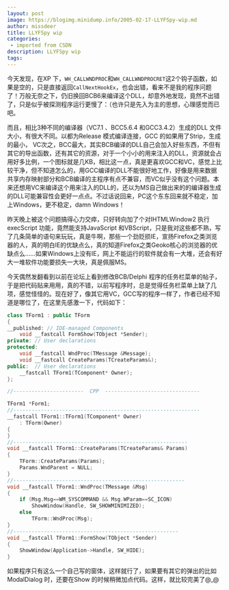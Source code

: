 ```yaml
---
layout: post
image: https://blogimg.minidump.info/2005-02-17-LLYFSpy-wip.md
author: missdeer
title: LLYFSpy wip
categories: 
 - imported from CSDN
description: LLYFSpy wip
tags: 
---
```


今天发现，在XP 下，`WH_CALLWNDPROC`和`WH_CALLWNDPROCRET`这2个钩子函数，如果是空的，只是直接返回`CallNextHookEx`，也会出错，看来不是我的程序问题了！万般无奈之下，仍旧换回BCB6来编译这个DLL，却意外地发现，竟然不出错了，只是似乎被探测程序运行更慢了：（也许只是先入为主的思想，心理感觉而已吧。

而且，相比3种不同的编译器（VC7.1 、BCC5.6.4 和GCC3.4.2）生成的DLL 文件大小，有很大不同。以都为Release 模式编译连接，GCC 的如果用了Strip，生成的最小， VC次之，BCC最大，其实BCB编译的DLL自己会加入好些东西，不但有其它的导出函数，还有其它的资源，对于一个小小的用来注入的DLL，资源就会占用好多比例，一个图标就是几KB，相比这一点，真是更喜欢GCC和VC，感觉上比较干净，但不知道怎么的，用GCC编译的DLL不能很好地工作，好像是用来数据共享内存映射部分和BCB编译的主程序有点不兼容，而VC似乎没有这个问题。本来还想用VC来编译这个用来注入的DLL的，还以为MS自己做出来的的编译器生成的DLL可能兼容性会更好一点点。不过话说回来，PC这个东东回来就不稳定，加上Windows，更不稳定，damn Windows！

昨天晚上被这个问题搞得心力交瘁，只好转向加了个对IHTMLWindow2 执行execScript 功能，竟然能支持JavaScript 和VBScript，只是我对这些都不熟，写了几条简单的语句来玩玩，真是牛啊，那些一个劲贬损IE，宣扬Firefox之类浏览器的人，真的明白IE的优缺点么，真的知道Firefox之类Geoko核心的浏览器的优缺点么……如果Windows上没有IE，网上不能运行的软件就会有一大堆，还会有好大一堆软件功能要损失一大块，真是佩服MS。

今天偶然发翻看到以前在论坛上看到修改BCB/Delphi 程序的任务栏菜单的帖子，于是把代码贴来用用，真的不错，以前写程序时，总是觉得任务栏菜单上缺了几项，感觉怪怪的。现在好了，像其它用VC，GCC写的程序一样了，作者已经不知道是哪位了，在这里先感激一下，代码如下：

```cpp
class TForm1 : public TForm
{
__published: // IDE-managed Components
    void __fastcall FormShow(TObject *Sender);
private: // User declarations
protected:
    void __fastcall WndProc(TMessage &Message);
    void __fastcall CreateParams(TCreateParams&);
public:  // User declarations
    __fastcall TForm1(TComponent* Owner);
};

//-----------------------  CPP  -------------------------------

TForm1 *Form1;
//-------------------------------------------------------------
__fastcall TForm1::TForm1(TComponent* Owner)
    : TForm(Owner)
{
}
//---------------------------------------------------------
void __fastcall TForm1::CreateParams(TCreateParams& Params)
{
    TForm::CreateParams(Params);
    Params.WndParent = NULL;
}
//--------------------------------------------------------
void __fastcall TForm1::WndProc(TMessage &Msg)
{
    if (Msg.Msg==WM_SYSCOMMAND && Msg.WParam==SC_ICON)
        ShowWindow(Handle, SW_SHOWMINIMIZED);
    else
        TForm::WndProc(Msg);
}
//------------------------------------------------------
void __fastcall TForm1::FormShow(TObject *Sender)
{
    ShowWindow(Application->Handle, SW_HIDE);
}
```

如果程序只有这么一个自己写的窗体，这样就行了，如果要有其它的弹出的比如ModalDialog 时，还要在Show 的时候稍微加点代码。这样，就比较完美了@_@
